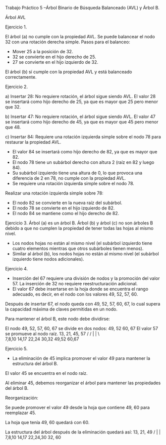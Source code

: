 Trabajo Práctico 5 –Árbol Binario de Búsqueda Balanceado (AVL) y Árbol B.

Árbol AVL

Ejercicio 1.

El árbol (a) no cumple con la propiedad AVL. Se puede balancear el nodo 32 con una rotación derecha simple.
Pasos para el balanceo:
 - Mover 25 a la posición de 32.
 - 32 se convierte en el hijo derecho de 25.
 - 27 se convierte en el hijo izquierdo de 32.

El árbol (b) sí cumple con la propiedad AVL y está balanceado correctamente.

Ejercicio 2.

a) Insertar 28: No requiere rotación, el árbol sigue siendo AVL.
El valor 28 se insertará como hijo derecho de 25, ya que es mayor que 25 pero menor que 32.

b) Insertar 47: No requiere rotación, el árbol sigue siendo AVL.
El valor 47 se insertará como hijo derecho de 45, ya que es mayor que 45 pero menor que 48.

c) Insertar 84: Requiere una rotación izquierda simple sobre el nodo 78 para restaurar la propiedad AVL.
  - El valor 84 se insertará como hijo derecho de 82, ya que es mayor que 82.
  - El nodo 78 tiene un subárbol derecho con altura 2 (raíz en 82 y luego 84).
  - Su subárbol izquierdo tiene una altura de 0, lo que provoca una diferencia de 2 en 78, no cumple con la propiedad AVL.
  - Se requiere una rotación izquierda simple sobre el nodo 78.

Realizar una rotación izquierda simple sobre 78:
  - El nodo 82 se convierte en la nueva raíz del subárbol.
  - El nodo 78 se convierte en el hijo izquierdo de 82.
  - El nodo 84 se mantiene como el hijo derecho de 82.

Ejercicio 3.
Árbol (a) es un árbol B.
Árbol (b) y árbol (c) no son árboles B debido a que no cumplen la propiedad de tener todas las hojas al mismo nivel.
  - Los nodos hojas no están al mismo nivel (el subárbol izquierdo tiene cuatro elementos mientras que otros subárboles tienen menos).
  - Similar al árbol (b), los nodos hojas no están al mismo nivel (el subárbol izquierdo tiene nodos adicionales).
   
Ejercicio 4.
  - Inserción del 67 requiere una división de nodos y la promoción del valor 57. La inserción de 32 no requiere reestructuración adicional.
  - El valor 67 debe insertarse en la hoja donde se encuentra el rango adecuado, es decir, en el nodo con los valores 49, 52, 57, 60.

Después de insertar 67, el nodo queda con 49, 52, 57, 60, 67, lo cual supera la capacidad máxima de claves permitidas en un nodo.

Para mantener el árbol B, este nodo debe dividirse:

El nodo 49, 52, 57, 60, 67 se divide en dos nodos:
49, 52
60, 67
El valor 57 se promueve al nodo raíz.
                  13,   21,   45,   57
               /     /   |   |    \     \
         7,8,10 14,17  22,24 30,32 49,52  60,67

Ejercicio 5.
  - La eliminación de 45 implica promover el valor 49 para mantener la estructura del árbol B.

El valor 45 se encuentra en el nodo raíz.

Al eliminar 45, debemos reorganizar el árbol para mantener las propiedades del árbol B.

Reorganización:

Se puede promover el valor 49 desde la hoja que contiene 49, 60 para reemplazar 45.

La hoja que tenía 49, 60 quedará con 60.

La estructura del árbol después de la eliminación quedará así:
              13, 21, 49
             /   |   |   \
         7,8,10 14,17 22,24,30 32, 60
